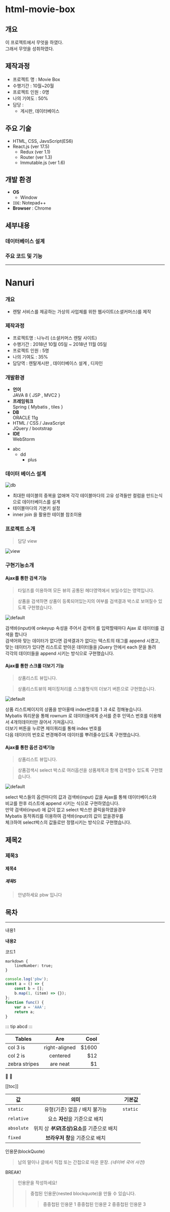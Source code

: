 # html-movie-box

## 개요

이 프로젝트에서 무엇을 하였다.  
그래서 무엇을 성취하였다.

## 제작과정

-   프로젝트 명 : Movie Box
-   수행기간 : 10월~20월
-   프로젝트 인원 : 0명
-   나의 기여도 : 50%
-   담당 :
    -   게시판, 데이터베이스

## 주요 기술

-   HTML, CSS, JavsScript(ES6)
-   React.js (ver 17.5)
    -   Redux (ver 1.1)
    -   Router (ver 1.3)
    -   Immutable.js (ver 1.6)

## 개발 환경

-   **OS**
    -   Window
-   `IDE`: Notepad++
-   **Browser** : Chrome

## 세부내용

### 데이터베이스 설계

### 주요 코드 및 기능

---

# Nanuri

### 개요

-   렌탈 서비스를 제공하는 가상의 사업체를 위한 웹사이트(소셜커머스)를 제작

### 제작과정

-   프로젝트명 : 나누리 (소셜커머스 렌탈 사이트)
-   수행기간 : 2018년 10월 05일 ~ 2018년 11월 05일
-   프로젝트 인원 : 5명
-   나의 기여도 : 35%
-   담당역 : 렌탈게시판 , 데이터베이스 설계 , 디자인

### 개발환경

-   **언어**  
     JAVA 8 { JSP , MVC2 }
-   **프레임워크**  
     Spring { Mybatis , tiles }
-   **DB**  
     ORACLE 11g
-   HTML / CSS / JavaScript  
     JQuery / bootstrap
-   **IDE**  
     WebStorm

*   abc
    -   dd
        -   plus

### 데이터 베이스 설계

![db](https://user-images.githubusercontent.com/24869943/47962601-8bb34a80-e062-11e8-80c1-51114b32150b.jpg)

-   최대한 테이블의 중복을 없애며 각각 테이블마다의 고유 성격들만
    컬럼을 만드는식으로 데이터베이스를 설계
-   테이블마다의 기본키 설정
-   inner join 을 활용한 테이블 참조이용

### 프로젝트 소개

> 담당 view

![view](https://user-images.githubusercontent.com/24869943/47962959-dbe0db80-e067-11e8-9bc4-a4b3b9e5d98f.png)

### 구현기능소개

#### Ajax를 통한 검색 기능

> 타일즈를 이용하여 모든 뷰의 공통된 헤더영역에서 보일수있는 영역입니다.

> 상품을 검색하면 상품이 등록되어있는지의 여부를 검색결과 박스로 보여질수 있도록 구현했습니다.

![default](https://user-images.githubusercontent.com/24869943/47962647-1d22bc80-e063-11e8-8c0c-5509783b4f07.jpg)

검색바(input)에 onkeyup 속성을 주어서 검색어 를 입력할때마다 Ajax 로 데이터를 검색을 합니다  
검색어와 맞는 데이터가 없다면 검색결과가 없다는 텍스트의 태그를 append 시켰고,  
맞는 데이터가 있다면 리스트로 받아온 데이터들을 jQuery 안에서 each 문을 돌려  
각각의 데이터들을 append 시키는 방식으로 구현했습니다.

#### Ajax를 통한 스크롤 더보기 기능

> 상품리스트 뷰입니다.

> 상품리스트뷰의 페이징처리를 스크롤형식의 더보기 버튼으로 구현했습니다.

![default](https://user-images.githubusercontent.com/24869943/47962649-1f851680-e063-11e8-90d5-16109b4d7f85.jpg)

상품 리스트페이지의 상품을 받아올때 index번호를 1 과 4로 정해놓습니다.  
Mybatis 쿼리문을 통해 rownum 로 데이터들에게 순서를 준후 인덱스 번호를 이용해서 4개의데이터만 끊어서 가져옵니다.  
더보기 버튼을 누르면 제이쿼리를 통해 index 번호를  
다음 데이터의 번호로 변경해주며 데이터를 뿌려줄수있도록 구현했습니다.

#### Ajax를 통한 옵션 검색기능

> 상품리스트 뷰입니다.

> 상품검색시 select 박스로 여러옵션을 상품제목과 함께 검색할수 있도록 구현했습니다.

![default](https://user-images.githubusercontent.com/24869943/47962650-214eda00-e063-11e8-9fce-4856e5108209.jpg)

select 박스들의 옵션마다의 값과 검색바(input) 값을 Ajax를 통해 데이터베이스와  
비교를 한후 리스트에 append 시키는 식으로 구현하였습니다.  
만약 검색바(input) 에 값이 없고 select 박스만 클릭을하였을경우  
Mybatis 동적쿼리를 이용하여 검색바(input)의 값이 없을경우를  
체크하여 select박스의 값들로만 정렬시키는 방식으로 구현했습니다.

## 제목2

### 제목3

#### 제목4

##### 제목5

> 안녕하세요 pbw 입니다

## 목차

---

내용1

**내용2**

코드1

```
markdown {
    lineNumber: true;
}
```

```js
console.log('pbw');
const a = () => {
    const b = [];
    b.map(1, (item) => {});
};
function func() {
    var a = 'AAA';
    return a;
}
```

::: tip
abcd
:::

| Tables        |      Are      |   Cool |
| ------------- | :-----------: | -----: |
| col 3 is      | right-aligned | \$1600 |
| col 2 is      |   centered    |   \$12 |
| zebra stripes |   are neat    |    \$1 |

:tada: :100:

[[toc]]

| 값         |                     의미                     |   기본값 |
| ---------- | :------------------------------------------: | -------: |
| `static`   |        유형(기준) 없음 / 배치 불가능         | `static` |
| `relative` |        요소 **자신**을 기준으로 배치         |
| `absolute` | 위치 상 **_부모_(조상)요소**를 기준으로 배치 |
| `fixed`    |       **브라우저 창**을 기준으로 배치        |

인용문(blockQuote)

> 남의 말이나 글에서 직접 또는 간접으로 따온 문장.
> _(네이버 국어 사전)_

BREAK!

> 인용문을 작성하세요!
>
> > 중첩된 인용문(nested blockquote)을 만들 수 있습니다.
> >
> > > 중중첩된 인용문 1
> > > 중중첩된 인용문 2
> > > 중중첩된 인용문 3
